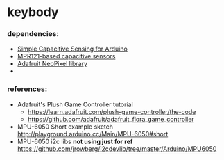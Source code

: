 # keybody
### dependencies:  
* [Simple Capacitive Sensing for Arduino](https://github.com/moderndevice/CapSense)
* [MPR121-based capacitive sensors](https://github.com/adafruit/Adafruit_MPR121_Library)
* [Adafruit NeoPixel library](https://github.com/adafruit/Adafruit_NeoPixel)
* 

### references:  
* Adafruit's Plush Game Controller tutorial
	* https://learn.adafruit.com/plush-game-controller/the-code
	* https://github.com/adafruit/adafruit_flora_game_controller
* MPU-6050 Short example sketch http://playground.arduino.cc/Main/MPU-6050#short
* MPU-6050 i2c libs **not using just for ref** https://github.com/jrowberg/i2cdevlib/tree/master/Arduino/MPU6050